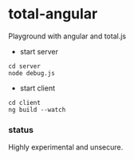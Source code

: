 # total-angular
Playground with angular and total.js

- start server
```
cd server
node debug.js
```

- start client
```
cd client
ng build --watch
```

### status
Highly experimental and unsecure.